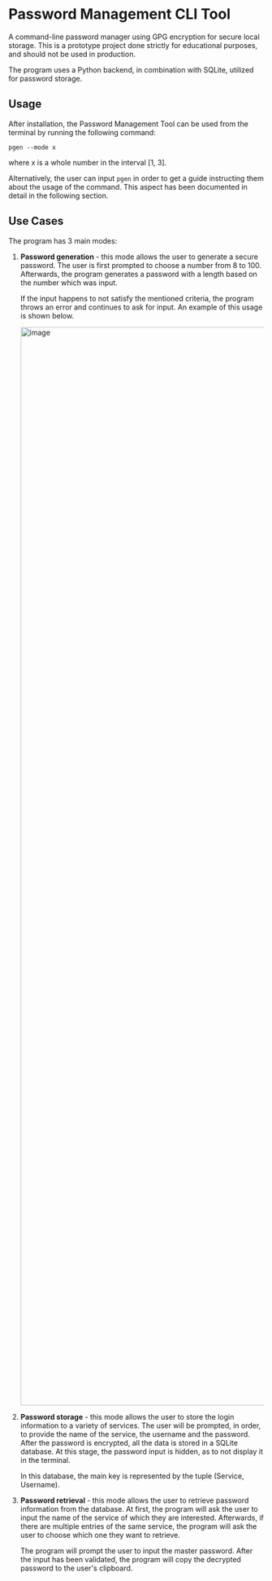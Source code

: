 # Password Management CLI Tool

A command-line password manager using GPG encryption for secure local storage. This is a prototype project done strictly for educational purposes, and should not be used in production.

The program uses a Python backend, in combination with SQLite, utilized for password storage.

## Usage

After installation, the Password Management Tool can be used from the terminal by running the following command:

`pgen --mode x`

where x is a whole number in the interval [1, 3].

Alternatively, the user can input `pgen` in order to get a guide instructing them about the usage of the command. This aspect has been documented in detail in the following section.

## Use Cases

The program has 3 main modes:

1. **Password generation** - this mode allows the user to generate a secure password. The user is first prompted to choose a number from 8 to 100. Afterwards, the program generates a password with a length based on the number which was input.

   If the input happens to not satisfy the mentioned criteria, the program throws an error and continues to ask for input. An example of this usage is shown below.

   <img width="3497" height="2118" alt="image" src="https://github.com/user-attachments/assets/b38fe1e1-f706-49ce-a1b1-5f9e062f4729" />


3. **Password storage** - this mode allows the user to store the login information to a variety of services. The user will be prompted, in order, to provide the name of the service, the username and the password. After the password is encrypted, all the data is stored in a SQLite database. At this stage, the password input is hidden, as to not display it in the terminal. 
  
   In this database, the main key is represented by the tuple (Service, Username).

4. **Password retrieval** - this mode allows the user to retrieve password information from the database. At first, the program will ask the user to input the name of the service of which they are interested. Afterwards, if there are multiple entries of the same service, the program will ask the user to choose which one they want to retrieve.

   The program will prompt the user to input the master password. After the input has been validated, the program will copy the decrypted password to the user's clipboard.
